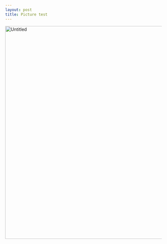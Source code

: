 ```yaml
---
layout: post
title: Picture test
---
```


<img src="https://farm1.staticflickr.com/695/20705881721_94715878db_b.jpg" width="1024" height="684" alt="Untitled">
